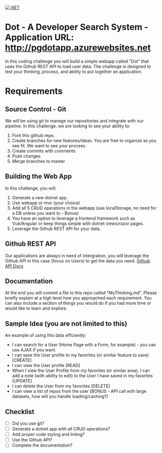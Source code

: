 [![.NET](https://github.com/Prigan/dotnet-webapp-deepti/actions/workflows/Basic%20CI%20and%20CD.yml/badge.svg)](https://github.com/Prigan/dotnet-webapp-deepti/actions/workflows/Basic%20CI%20and%20CD.yml)

# Dot - A Developer Search System -  Application URL: http://pgdotapp.azurewebsites.net
In this coding challenge you will build a simple webapp called "Dot" that uses the Github REST API to load user data.
The challenge is designed to test your thinking, process, and ability to put together an application.

# Requirements

## Source Control - Git
We will be using git to manage our repositories and integrate with our pipeline. In this challenge, we are looking to see your ability to:

1. Fork this github repo.
2. Create branches for new features/ideas. You are free to organize as you see fit. We want to see your process.
3. Create commits with comments
4. Push changes
5. Merge branches to master

## Building the Web App
In this challenge, you will:

1. Generate a new dotnet app.
2. Use webapp or mvc (your choice)
3. Add all 5 CRUD operations in the webapp (use localStorage, no need for a DB unless you want to - Bonus)
4. You have an option to leverage a frontend framework such as Vue/Angular or keep things simple with dotnet views/razor pages. 
5. Leverage the Github REST API for your data.

## Github REST API
Our applications are always in need of intergration, you will leverage the Github API in this case (focus on Users) to get the data you need.
[Github API Docs](https://docs.github.com/en/rest)

## Documentation
At the end you will commit a file to this repo called "MyThinking.md". Please briefly explain at a high level how you approached each requirement. 
You can also include a section of things you would do if you had more time or would like to learn and explore.

## Sample Idea (you are not limited to this)
An example of using this data efficiently:
- I can search for a User (Home Page with a Form, for example) - you can use AJAX if you want.
- I can save the User profile to my favorites (or similar feature to save) [CREATE]
- I can view the User profile [READ]
- When I view the User Profile from my favorites (or similar area), I can add a note (with ability to edit) to the User I have saved in my favorites [UPDATE]
- I can delete the User from my favorites [DELETE]
- I can view a list of  repos from the user [BONUS - API call with large datasets, how will you handle loading/caching?) 

## Checklist

- [ ] Did you use git?
- [ ] Generate a dotnet app with all CRUD operations?
- [ ] Add proper code styling and linting?
- [ ] Use the Github API?
- [ ] Complete the documentation?
